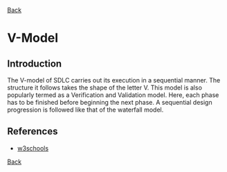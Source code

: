 [Back](README.md)

<h1> V-Model </h1>

## Introduction

<p>The V-model of SDLC carries out its execution in a sequential manner. The structure it follows takes the shape of the letter V. This model is also popularly termed as a Verification and Validation model. Here, each phase has to be finished before beginning the next phase. A sequential design progression is followed like that of the waterfall model.</p>

## References

- [w3schools](https://www.w3schools.in/sdlc/v-model)

[Back](README.md)
